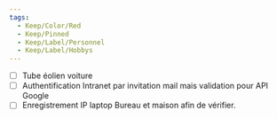 ```yaml
---
tags:
  - Keep/Color/Red
  - Keep/Pinned
  - Keep/Label/Personnel
  - Keep/Label/Hobbys
---
```



- [ ] Tube éolien voiture
- [ ] Authentification Intranet par invitation mail mais validation pour API Google
- [ ] Enregistrement IP laptop Bureau et maison afin de vérifier.